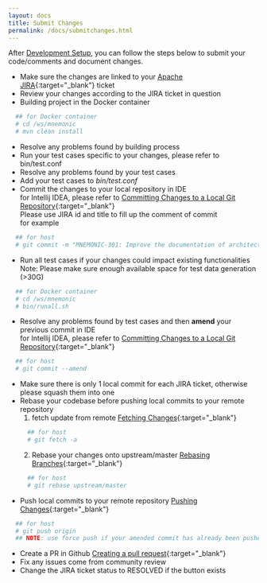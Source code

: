 ```yaml
---
layout: docs
title: Submit Changes
permalink: /docs/submitchanges.html
---
```


After [Development Setup](devsetup.html), you can follow the steps below to
submit your code/comments and document changes.

* Make sure the changes are linked to your [Apache JIRA](https://issues.apache.org/jira/projects/MNEMONIC){:target="_blank"} ticket
* Review your changes according to the JIRA ticket in question
* Building project in the Docker container
```bash
  ## for Docker container
  # cd /ws/mnemonic
  # mvn clean install
```
* Resolve any problems found by building process
* Run your test cases specific to your changes, please refer to bin/test.conf
* Resolve any problems found by your test cases
* Add your test cases to *bin/test.conf*
* Commit the changes to your local repository in IDE<br/>
  for Intellij IDEA, please refer to [Committing Changes to a Local Git Repository](https://www.jetbrains.com/help/idea/commit-and-push-changes.html#commit){:target="_blank"}<br/>
  Please use JIRA id and title to fill up the comment of commit<br/>
  for example
```bash
  ## for host
  # git commit -m "MNEMONIC-301: Improve the documentation of architecture page"
```
* Run all test cases if your changes could impact existing functionalities<br/>
Note: Please make sure enough available space for test data generation (>30G)
```bash
  ## for Docker container
  # cd /ws/mnemonic
  # bin/runall.sh
```
* Resolve any problems found by test cases and then **amend** your previous commit in IDE<br/>
  for Intellij IDEA, please refer to [Committing Changes to a Local Git Repository](https://www.jetbrains.com/help/idea/commit-and-push-changes.html#commit){:target="_blank"}
```bash
  ## for host
  # git commit --amend
```
* Make sure there is only 1 local commit for each JIRA ticket, otherwise please squash them into one
* Rebase your codebase before pushing local commits to your remote repository
  1. fetch update from remote [Fetching Changes](https://www.jetbrains.com/help/idea/sync-with-a-remote-repository.html#fetch){:target="_blank"}
  ```bash
    ## for host
    # git fetch -a
  ```
  2. Rebase your changes onto upstream/master [Rebasing Branches](https://www.jetbrains.com/help/idea/apply-changes-from-one-branch-to-another.html#rebase-branch){:target="_blank"}
  ```bash
    ## for host
    # git rebase upstream/master
  ```
* Push local commits to your remote repository [Pushing Changes](https://www.jetbrains.com/help/idea/commit-and-push-changes.html#push){:target="_blank"}
```bash
  ## for host
  # git push origin
  ## NOTE: use force push if your amended commit has already been pushed
``` 
* Create a PR in Github [Creating a pull request](https://help.github.com/articles/creating-a-pull-request/){:target="_blank"}
* Fix any issues come from community review
* Change the JIRA ticket status to RESOLVED if the button exists
